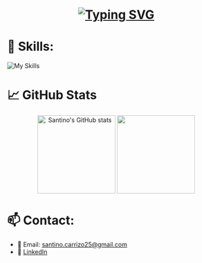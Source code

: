 <h1 align="center">
  <a href="https://github.com/santinocarrizoo04" target="_blank">
    <img src="https://readme-typing-svg.demolab.com?font=Source+Code+Pro&size=40&pause=1000&color=00BFFF&center=true&vCenter=true&repeat=true&width=435&lines=Santino+Carrizo" alt="Typing SVG" />
  </a>
</h1>


# 🚀 Skills:

![My Skills](https://go-skill-icons.vercel.app/api/icons?i=c,java,python,ruby,scala,haskell,postman,rabbitmq,grafana,github,hibernate,dbeaver,idea,virtualbox,maven,vscode,telegram)

# 📈 GitHub Stats

<div align="center">
  <img src="https://github-readme-stats.vercel.app/api?username=santinocarrizoo04&show_icons=true&theme=tokyonight" alt="Santino's GitHub stats" height="180"/>
  <img src="https://github-readme-stats.vercel.app/api/top-langs/?username=santinocarrizoo04&layout=compact&theme=tokyonight" height="180"/>
</div>

# 📫 Contact:

- 📧 Email: santino.carrizo25@gmail.com
- 💼 [LinkedIn](http://www.linkedin.com/in/santino-lautaro-carrizo-993308253)

